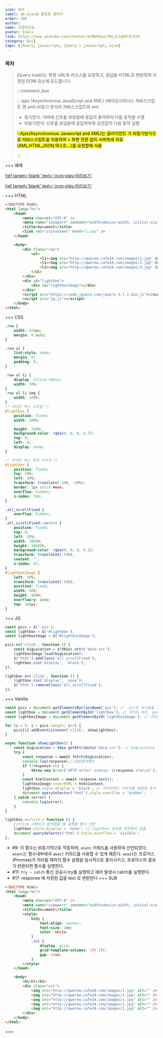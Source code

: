 ```yaml
---
icon: dot
label: 16.ajax을 활용한 갤러리
order: 100
author:
name: 코알라코딩
avatar: koala
link: https://www.youtube.com/channel/UCMb94yucTNsjIJqD8C8lO2Q
category: [ui]
tags: [jQuery, javascript, jQuery + javascript, ajax]
---
```


### 목차 <!-- omit in toc -->

> jQuery load()는 특정 URL의 리소스를 요청하고, 응답을 HTML로 변환하여 지정된 DOM 요소에 로드합니다.
>
> :::comment_box
>
> 💡 ajax (Asynchronous JavaScript and XML)
> (에이싱크러너스 자바스크립트 앤 xml)
> 비동기 방식의 자바스크립트와 xml
>
> - 동기방식: 서버에 신호를 보냈을때 응답이 돌아와야 다음 동작을 수행
> - 비동기방식: 신호를 보냈을때 응답여부와 상관없이 다음 동작 실행
>
> <mark>💡Ajax(Asynchronous Javascript and XML)는 클라이언트 가 비동기방식으로 자바스크립트를 이용하여 > 화면 전환 없이 서버측에 자료(XML,HTML,JSON,텍스트...)를 요청할때 사용</mark>
>
> :::

+++ 예제

[!ref target='blank' text=':icon-play:미리보기'](https://qwerewqwerew.github.io/source/jq/16/step1/index.html)

[!ref target='blank' text=':icon-play:미리보기'](https://qwerewqwerew.github.io/source/jq/16/step2/html)

+++ HTML

```html # html
<!DOCTYPE html>
<html lang="ko">
	<head>
		<meta charset="UTF-8" />
		<meta name="viewport" content="width=device-width, initial-scale=1.0" />
		<title>Document</title>
		<link rel="stylesheet" href="1.css" />
	</head>

	<body>
		<div class="row">
			<ul>
				<li><img src="http://qwerew.cafe24.com/images/1.jpg" data-src="gallery/1.html" class="pic" /></li>
				<li><img src="http://qwerew.cafe24.com/images/2.jpg" data-src="gallery/2.html" class="pic" /></li>
				<li><img src="http://qwerew.cafe24.com/images/3.jpg" data-src="gallery/3.html" class="pic" /></li>
			</ul>
		</div>
		<div id="lightbox">
			<div id="lightboxImage"></div>
		</div>
		<script src="https://code.jquery.com/jquery-3.7.1.min.js"></script>
		<script src="jq.js"></script>
	</body>
</html>
```

+++ CSS

```css # css
.row {
	width: 420px;
	margin: 0 auto;
}

.row ul {
	list-style: none;
	margin: 0;
	padding: 0;
}

.row ul li {
	display: inline-table;
	width: 30%;
}
.row ul li img {
	width: 100%;
}
/* 라이트 박스 스타일 */
#lightbox {
	position: fixed;
	width: 100%;

	height: 100%;
	background-color: rgba(0, 0, 0, 0.7);
	top: 0;
	left: 0;
	display: none;
}

/* 라이트 박스 안의 이미지 */
#lightbox {
	position: fixed;
	top: 50%;
	left: 50%;
	transform: translate(-50%, -50%);
	border: 5px solid #eee;
	overflow: hidden;
	z-index: 100;
}

.all_scrollFixed {
	overflow: hidden;
}
.all_scrollFixed::before {
	position: fixed;
	top: 0;
	left: 50%;
	width: 1000%;
	height: 10000%;
	background-color: rgba(0, 0, 0, 0.2);
	transform: translateX(-50%);
	content: '';
	z-index: 95;
}
#lightboxImage {
	left: 50%;
	transform: translateX(-50%);
	position: fixed;
	width: 80%;
	height: 80vh;
	overflow-y: auto;
	top: 100px;
}
```

+++ JQ

```js # jQuery
const pics = $('.pic');
const lightbox = $('#lightbox');
const lightboxImage = $('#lightboxImage');

pics.on('click', function () {
	const bigLocation = $(this).attr('data-src');
	lightboxImage.load(bigLocation);
	$('html').addClass('all_scrollFixed');
	lightbox.css('display', 'block');
});

lightbox.on('click', function () {
	lightbox.css('display', 'none');
	$('html').removeClass('all_scrollFixed');
});
```

+++ Vanilla

```js #9-20
const pics = document.getElementsByClassName('pic'); // .pic인 요소들을 가져와 pics 라는 변수에 저장. querySelectorAll(".pic")도 가능
const lightbox = document.getElementById('lightbox'); // 라이트 박스. querySelector("#lightbox")도 가능
const lightboxImage = document.getElementById('lightboxImage'); // 라이트 박스 안의 이미지. querySelector("#lightboxImage")도 가능

for (i = 0; i < pics.length; i++) {
	pics[i].addEventListener('click', showLightbox);
}

async function showLightbox() {
	const bigLocation = this.getAttribute('data-src'); // bigLocation = this.data-src; 도 가능.
	try {
		const response = await fetch(bigLocation);
		console.log(response);//응답결과확인
		if (!response.ok) {
			throw new Error(`HTTP error! status: ${response.status}`);
		}
		const htmlContent = await response.text();
		lightboxImage.innerHTML = htmlContent;
		lightbox.style.display = 'block'; // 라이트박스 이미지를 화면에 표시
		document.querySelector('html').style.overflow = 'hidden';
	} catch (error) {
		console.log(error);
	}
}

lightbox.onclick = function () {
	//click 이벤트가 발생했을 때 실행할 함수 선언
	lightbox.style.display = 'none'; // lightbox 요소를 화면에서 감춤
	document.querySelector('html').style.overflow = 'visible';
};
```
+ #9: 이 함수는 비동기적으로 작동하며, `async` 키워드를 사용하여 선언되었다. `async`는 함수내부에셔 `await` 키워드를 사용할 수 있게 해준다. `await`는 프로미스(Promise)가 처리될 때까지 함수 실행을 일시적으로 중지시키고, 프로미스의 결과가 반환되면 함수를 실행한다.
+ #11: `try ~ catch` 통신 성공시  try를 실행하고 에러 발생시 catch를 실행한다.
+ #17: response 에 저장된 값을 text 로 변환한다
+++ SUB

```html # gallery/1.html
<!DOCTYPE html>
<html lang="ko">
	<head>
		<meta charset="UTF-8" />
		<meta name="viewport" content="width=device-width, initial-scale=1.0" />
		<title>Document</title>
		<style>
			body {
				text-align: center;
				font-size: 2em;
				color: white;
			}
			.col {
				display: grid;
				grid-template-columns: 1fr 1fr;
				gap: 1rem;
			}
		</style>
	</head>

	<body>
		<h1>h1</h1>
		<div class="col">
			<img src="http://qwerew.cafe24.com/images/1.jpg" alt="" />
			<img src="http://qwerew.cafe24.com/images/1.jpg" alt="" />
			<img src="http://qwerew.cafe24.com/images/1.jpg" alt="" />
			<img src="http://qwerew.cafe24.com/images/1.jpg" alt="" />
			<img src="http://qwerew.cafe24.com/images/1.jpg" alt="" />
		</div>
	</body>
</html>
```

+++
